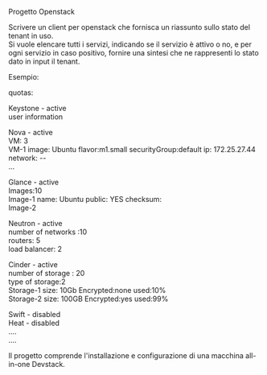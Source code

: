 Progetto Openstack  
  
Scrivere un client per openstack che fornisca un riassunto sullo stato del tenant in uso.   
Si vuole elencare tutti i servizi, indicando se il servizio è attivo o no, e per ogni servizio in caso positivo, fornire una sintesi che ne rappresenti lo stato dato in input il tenant.   
  
Esempio:  
  
quotas:  
  
Keystone - active  
user information  
  
Nova - active  
VM: 3  
VM-1 image: Ubuntu flavor:m1.small securityGroup:default ip: 172.25.27.44 network: --  
...  
  
Glance - active  
Images:10  
Image-1 name: Ubuntu public: YES checksum:  
Image-2   
  
Neutron - active  
number of networks :10  
routers: 5  
load balancer: 2  
  
Cinder - active  
number of storage : 20  
type of storage:2  
Storage-1 size: 10Gb Encrypted:none used:10%  
Storage-2 size: 100GB Encrypted:yes used:99%  
  
Swift - disabled  
Heat - disabled  
....  
....  
  
Il progetto comprende l'installazione e configurazione di una macchina all-in-one Devstack.  
